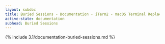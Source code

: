 ```yaml
---
layout: subdoc
title: Buried Sessions - Documentation - iTerm2 - macOS Terminal Replacement
active-state: documentation
subhead: Buried Sessions
---
```

{% include 3.1/documentation-buried-sessions.md %}

